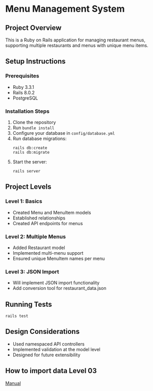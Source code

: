 # Menu Management System

## Project Overview
This is a Ruby on Rails application for managing restaurant menus, supporting multiple restaurants and menus with unique menu items.

## Setup Instructions

### Prerequisites
- Ruby 3.3.1
- Rails 8.0.2
- PostgreSQL

### Installation Steps
1. Clone the repository
2. Run `bundle install`
3. Configure your database in `config/database.yml`
4. Run database migrations:
   ```
   rails db:create
   rails db:migrate
   ```
5. Start the server:
   ```
   rails server
   ```

## Project Levels

### Level 1: Basics
- Created Menu and MenuItem models
- Established relationships
- Created API endpoints for menus

### Level 2: Multiple Menus
- Added Restaurant model
- Implemented multi-menu support
- Ensured unique MenuItem names per menu

### Level 3: JSON Import
- Will implement JSON import functionality
- Add conversion tool for restaurant_data.json

## Running Tests
```
rails test
```

## Design Considerations
- Used namespaced API controllers
- Implemented validation at the model level
- Designed for future extensibility


## How to import data Level 03
[Manual](import.md)
